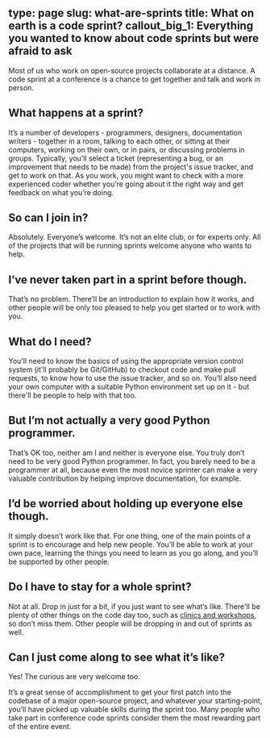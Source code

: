 type: page
slug: what-are-sprints
title: What on earth is a code sprint?
callout_big_1:  Everything you wanted to know about code sprints but were afraid to ask
---

Most of us who work on open-source projects collaborate at a distance. A code sprint at a conference is a chance to get
together and talk and work in person.

## What happens at a sprint?

It’s a number of developers - programmers, designers, documentation writers - together in a room, talking to each other, or sitting at their computers, working on their own, or in pairs, or discussing problems in groups. Typically, you’ll select a ticket (representing a bug, or an improvement that needs to be made) from the project's issue tracker, and get to work on that. As you work, you might want to check with a more experienced coder whether you’re going about it the right way and get feedback on what you’re doing.

## So can I join in?
Absolutely. Everyone’s welcome. It’s not an elite club, or for experts only. All of the projects that will be running sprints welcome anyone who wants to help.

## I’ve never taken part in a sprint before though.
That’s no problem. There’ll be an introduction to explain how it works, and other people will be only too pleased to help you get started or to work with you.

## What do I need?
You'll need to know the basics of using the appropriate version control system (it'll probably be Git/GitHub) to checkout code and make pull requests, to know how to use the issue tracker, and so on. You’ll also need your own computer with a suitable Python environment set up on it - but there'll be people to help with that too.

## But I’m not actually a very good Python programmer.
That’s OK too, neither am I and neither is everyone else. You truly don’t need to be very good Python programmer. In fact, you barely need to be a programmer at all, because even the most novice sprinter can make a very valuable contribution by helping improve documentation, for example.

## I’d be worried about holding up everyone else though.
It simply doesn’t work like that. For one thing, one of the main points of a sprint is to encourage and help new people. You’ll be able to work at your own pace, learning the things you need to learn as you go along, and you’ll be supported by other people.

## Do I have to stay for a whole sprint?
Not at all. Drop in just for a bit, if you just want to see what’s like. There'll be plenty of other things on the code day too, such as [clinics and workshops](/code), so don’t miss them. Other people will be dropping in and out of sprints as well.

## Can I just come along to see what it’s like?
Yes! The curious are very welcome too.

It’s a great sense of accomplishment to get your first patch into the codebase of a major open-source project, and whatever your starting-point, you’ll have picked up valuable skills during the sprint too. Many people who take part in conference code sprints consider them the most rewarding part of the entire event.